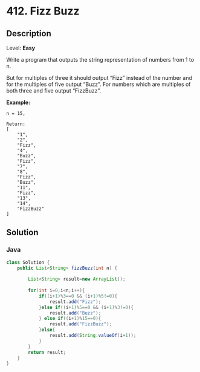 # 412. Fizz Buzz

## Description  

Level: **Easy**

Write a program that outputs the string representation of numbers from 1 to n.

But for multiples of three it should output “Fizz” instead of the number and for the multiples of five output “Buzz”. For numbers which are multiples of both three and five output “FizzBuzz”.

**Example:**

```
n = 15,

Return:
[
    "1",
    "2",
    "Fizz",
    "4",
    "Buzz",
    "Fizz",
    "7",
    "8",
    "Fizz",
    "Buzz",
    "11",
    "Fizz",
    "13",
    "14",
    "FizzBuzz"
]
```

## Solution

### Java

```java
class Solution {
    public List<String> fizzBuzz(int n) {
        
        List<String> result=new ArrayList();
        
        for(int i=0;i<n;i++){
            if((i+1)%3==0 && (i+1)%5!=0){
                result.add("Fizz");
            }else if((i+1)%5==0 && (i+1)%3!=0){
                result.add("Buzz");
            } else if((i+1)%15==0){
                result.add("FizzBuzz");
            }else{
                result.add(String.valueOf(i+1));
            }
        }
        return result;
    }
}
```
